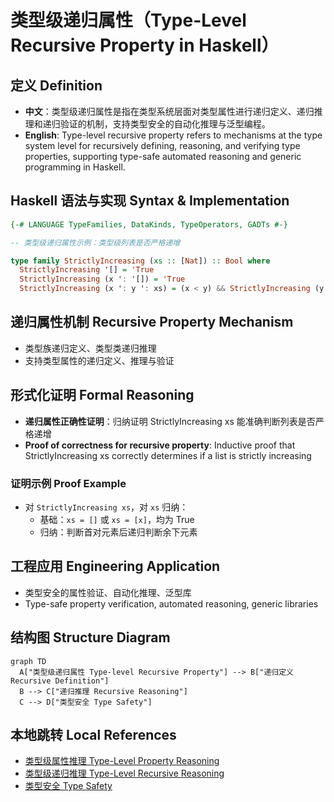 # 类型级递归属性（Type-Level Recursive Property in Haskell）

## 定义 Definition

- **中文**：类型级递归属性是指在类型系统层面对类型属性进行递归定义、递归推理和递归验证的机制，支持类型安全的自动化推理与泛型编程。
- **English**: Type-level recursive property refers to mechanisms at the type system level for recursively defining, reasoning, and verifying type properties, supporting type-safe automated reasoning and generic programming in Haskell.

## Haskell 语法与实现 Syntax & Implementation

```haskell
{-# LANGUAGE TypeFamilies, DataKinds, TypeOperators, GADTs #-}

-- 类型级递归属性示例：类型级列表是否严格递增

type family StrictlyIncreasing (xs :: [Nat]) :: Bool where
  StrictlyIncreasing '[] = 'True
  StrictlyIncreasing (x ': '[]) = 'True
  StrictlyIncreasing (x ': y ': xs) = (x < y) && StrictlyIncreasing (y ': xs)
```

## 递归属性机制 Recursive Property Mechanism

- 类型族递归定义、类型类递归推理
- 支持类型属性的递归定义、推理与验证

## 形式化证明 Formal Reasoning

- **递归属性正确性证明**：归纳证明 StrictlyIncreasing xs 能准确判断列表是否严格递增
- **Proof of correctness for recursive property**: Inductive proof that StrictlyIncreasing xs correctly determines if a list is strictly increasing

### 证明示例 Proof Example

- 对 `StrictlyIncreasing xs`，对 `xs` 归纳：
  - 基础：`xs = []` 或 `xs = [x]`，均为 True
  - 归纳：判断首对元素后递归判断余下元素

## 工程应用 Engineering Application

- 类型安全的属性验证、自动化推理、泛型库
- Type-safe property verification, automated reasoning, generic libraries

## 结构图 Structure Diagram

```mermaid
graph TD
  A["类型级递归属性 Type-level Recursive Property"] --> B["递归定义 Recursive Definition"]
  B --> C["递归推理 Recursive Reasoning"]
  C --> D["类型安全 Type Safety"]
```

## 本地跳转 Local References

- [类型级属性推理 Type-Level Property Reasoning](../56-Type-Level-Property-Reasoning/01-Type-Level-Property-Reasoning-in-Haskell.md)
- [类型级递归推理 Type-Level Recursive Reasoning](../58-Type-Level-Recursive-Reasoning/01-Type-Level-Recursive-Reasoning-in-Haskell.md)
- [类型安全 Type Safety](../14-Type-Safety/01-Type-Safety-in-Haskell.md)
